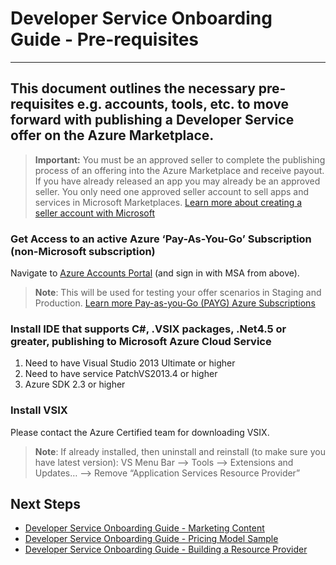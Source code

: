 <properties
   pageTitle="Pre-requisites of Publishing a Developer Service"
   description="Detailed pre-requisites for publishing a developer service."
   services="Azure Marketplace"
   documentationCenter=""
   authors="HannibalSII"
   manager=""
   editor=""/>

<tags
   ms.service="AzureStore"
   ms.devlang="en-us"
   ms.topic="Pre-requisites for Publishing a Developer Service"
   ms.tgt_pltfrm="Azure"
   ms.workload=""
   ms.date="09/10/2015"
   ms.author="hascipio"/>

# Developer Service Onboarding Guide - Pre-requisites

---
This document outlines the necessary pre-requisites e.g. accounts, tools, etc. to move forward with publishing a Developer Service offer on the Azure Marketplace.
---

> **Important:** You must be an approved seller to complete the publishing process of an offering into the Azure Marketplace and receive payout. If you have already released an app you may already be an approved seller. You only need one approved seller account to sell apps and services in Microsoft Marketplaces. [Learn more about creating a seller account with Microsoft][link-acct-creation]

### Get Access to an active Azure ‘Pay-As-You-Go’ Subscription (non-Microsoft subscription)

Navigate to [Azure Accounts Portal][link-acctportal] (and sign in with MSA from above).

> **Note**: This will be used for testing your offer scenarios in Staging and Production. [Learn more Pay-as-you-Go (PAYG) Azure Subscriptions][link-payg]

### Install IDE that supports C#, .VSIX packages, .Net4.5 or greater, publishing to Microsoft Azure Cloud Service

1. Need to have Visual Studio 2013 Ultimate or higher
1. Need to have service PatchVS2013.4 or higher
1. Azure SDK 2.3 or higher


### Install VSIX

Please contact the Azure Certified team for downloading VSIX.

>**Note**: If already installed, then uninstall and reinstall (to make sure you have latest version):
VS Menu Bar --> Tools --> Extensions and Updates… --> Remove “Application Services Resource Provider”

<!--
## Review the Publisher portal Offer marketing Data

You need to feel certain marketing details about your offering in Marketplace such as description of your product, cpmpany logo's, price plans, details of plans etc. This information is used as marketing content in our azure portal. Please find some of the marketing data mappings [here](marketplace-publishing-dev-services-pre-requisites-marketing-content-guide.md).

## Define Pricing Model for your Offering (section: Pricing & Billing)

Your customers will subscribe to the plans you define. Decide how many options you want to offer and create a Plan for each. Configure trials, availability, migration options, etc.  
Money talks, and the Azure Marketplace gives you the control you need to send the right message! You control the Markets where the Offer is available. You control the price. You even control setting foreign prices automatically or manually defining nice round numbers in each Market.[Example](marketplace-publishing-dev-services-pre-requisites-pricing-model-sample.md)

## Define Offer Profile Metadata

 The Azure Management Portal gives subscribers a plethora of opportunities to learn about your service. Eye catching logos, engaging descriptions, and distinctive plans are only some of the tools that will help you stand out.  Before going to the Publisher Portal, pre-defined your offer metadata and then in the next step input these values.
-->
<!--
## Onboard Offer Profile (Marketing, Pricing, other metadata).

Using the information from Offer Profile Metadata (.xlsx) above navigate to Publisher Portal: https://publish.windowsazure.com/
-->

## Next Steps
- [Developer Service Onboarding Guide - Marketing Content][link-devsvc-guide-mktg]
- [Developer Service Onboarding Guide - Pricing Model Sample][link-devsvc-guide-pricing]
- [Developer Service Onboarding Guide - Building a Resource Provider][link-devsvc-guide-create-rp]

[link-acct-creation]:marketplace-publishing-accounts-creation-registration.md
[link-sd-msdn]:https://msdn.microsoft.com/en-us/library/dn188471.aspx
[link-acctportal]:https://account.windowsazure.com/signup?offer=ms-azr-0003p
[link-payg]:https://azure.microsoft.com/en-us/offers/MS-AZR-0003P/
[link-devsvc-guide-mktg]:marketplace-publishing-dev-services-marketing-content-guide.md
[link-devsvc-guide-pricing]:marketplace-publishing-dev-services-pricing-model-sample.md
[link-devsvc-guide-create-rp]:marketplace-publishing-dev-services-create-resource-provider.md
